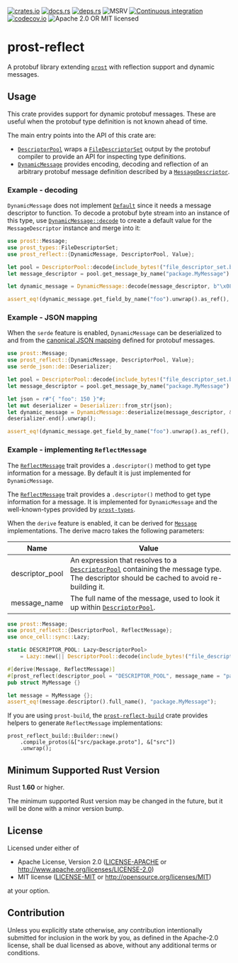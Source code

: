 [![crates.io](https://img.shields.io/crates/v/prost-reflect.svg)](https://crates.io/crates/prost-reflect/)
[![docs.rs](https://docs.rs/prost-reflect/badge.svg)](https://docs.rs/prost-reflect/)
[![deps.rs](https://deps.rs/crate/prost-reflect/0.10.1/status.svg)](https://deps.rs/crate/prost-reflect)
![MSRV](https://img.shields.io/badge/rustc-1.60+-blue.svg)
[![Continuous integration](https://github.com/andrewhickman/prost-reflect/actions/workflows/ci.yml/badge.svg)](https://github.com/andrewhickman/prost-reflect/actions/workflows/ci.yml)
[![codecov.io](https://codecov.io/gh/andrewhickman/prost-reflect/branch/main/graph/badge.svg?token=E2OITYXO7M)](https://codecov.io/gh/andrewhickman/prost-reflect)
![Apache 2.0 OR MIT licensed](https://img.shields.io/badge/license-Apache2.0%2FMIT-blue.svg)

# prost-reflect

A protobuf library extending [`prost`](https://crates.io/crates/prost) with reflection support and dynamic messages.

## Usage

This crate provides support for dynamic protobuf messages. These are useful when the
protobuf type definition is not known ahead of time.

The main entry points into the API of this crate are:

- [`DescriptorPool`] wraps a [`FileDescriptorSet`][prost_types::FileDescriptorSet] output by 
  the protobuf compiler to provide an API for inspecting type definitions.
- [`DynamicMessage`] provides encoding, decoding and reflection of an arbitrary protobuf 
  message definition described by a [`MessageDescriptor`].

### Example - decoding

`DynamicMessage` does not implement [`Default`] since it needs a message descriptor to
function. To decode a protobuf byte stream into an instance of this type, use [`DynamicMessage::decode`]
to create a default value for the `MessageDescriptor` instance and merge into it:

```rust
use prost::Message;
use prost_types::FileDescriptorSet;
use prost_reflect::{DynamicMessage, DescriptorPool, Value};

let pool = DescriptorPool::decode(include_bytes!("file_descriptor_set.bin").as_ref()).unwrap();
let message_descriptor = pool.get_message_by_name("package.MyMessage").unwrap();

let dynamic_message = DynamicMessage::decode(message_descriptor, b"\x08\x96\x01".as_ref()).unwrap();

assert_eq!(dynamic_message.get_field_by_name("foo").unwrap().as_ref(), &Value::I32(150));
```

### Example - JSON mapping

When the `serde` feature is enabled, `DynamicMessage` can be deserialized to and from the
[canonical JSON mapping](https://developers.google.com/protocol-buffers/docs/proto3#json)
defined for protobuf messages.

```rust
use prost::Message;
use prost_reflect::{DynamicMessage, DescriptorPool, Value};
use serde_json::de::Deserializer;

let pool = DescriptorPool::decode(include_bytes!("file_descriptor_set.bin").as_ref()).unwrap();
let message_descriptor = pool.get_message_by_name("package.MyMessage").unwrap();

let json = r#"{ "foo": 150 }"#;
let mut deserializer = Deserializer::from_str(json);
let dynamic_message = DynamicMessage::deserialize(message_descriptor, &mut deserializer).unwrap();
deserializer.end().unwrap();

assert_eq!(dynamic_message.get_field_by_name("foo").unwrap().as_ref(), &Value::I32(150));
```

### Example - implementing `ReflectMessage`

The [`ReflectMessage`] trait provides a `.descriptor()` method to get type information for a message. By default it is just implemented for `DynamicMessage`.

The [`ReflectMessage`] trait provides a `.descriptor()` method to get type information for a message. It is implemented for `DynamicMessage` and the well-known-types provided by [`prost-types`](https://docs.rs/prost-types/0.10.0/prost_types).

When the `derive` feature is enabled, it can be derived for [`Message`][prost::Message] implementations. The
derive macro takes the following parameters:

| Name            | Value |
|-----------------|-------|
| descriptor_pool | An expression that resolves to a [`DescriptorPool`] containing the message type. The descriptor should be cached to avoid re-building it. |
| message_name    | The full name of the message, used to look it up within [`DescriptorPool`]. |

```rust
use prost::Message;
use prost_reflect::{DescriptorPool, ReflectMessage};
use once_cell::sync::Lazy;

static DESCRIPTOR_POOL: Lazy<DescriptorPool>
    = Lazy::new(|| DescriptorPool::decode(include_bytes!("file_descriptor_set.bin").as_ref()).unwrap());

#[derive(Message, ReflectMessage)]
#[prost_reflect(descriptor_pool = "DESCRIPTOR_POOL", message_name = "package.MyMessage")]
pub struct MyMessage {}

let message = MyMessage {};
assert_eq!(message.descriptor().full_name(), "package.MyMessage");
```

If you are using `prost-build`, the [`prost-reflect-build`](https://crates.io/crates/prost-reflect-build) crate provides helpers to generate `ReflectMessage` implementations:

```rust,no_run
prost_reflect_build::Builder::new()
    .compile_protos(&["src/package.proto"], &["src"])
    .unwrap();
```

## Minimum Supported Rust Version

Rust **1.60** or higher.

The minimum supported Rust version may be changed in the future, but it will be
done with a minor version bump.

## License

Licensed under either of

 * Apache License, Version 2.0
   ([LICENSE-APACHE](LICENSE-APACHE) or http://www.apache.org/licenses/LICENSE-2.0)
 * MIT license
   ([LICENSE-MIT](LICENSE-MIT) or http://opensource.org/licenses/MIT)

at your option.

## Contribution

Unless you explicitly state otherwise, any contribution intentionally submitted
for inclusion in the work by you, as defined in the Apache-2.0 license, shall be
dual licensed as above, without any additional terms or conditions.

[`DescriptorPool`]: https://docs.rs/prost-reflect/0.10.1/prost_reflect/struct.DescriptorPool.html
[`DynamicMessage`]: https://docs.rs/prost-reflect/0.10.1/prost_reflect/struct.DynamicMessage.html
[`MessageDescriptor`]: https://docs.rs/prost-reflect/0.10.1/prost_reflect/struct.MessageDescriptor.html
[`MessageDescriptor`]: https://docs.rs/prost-reflect/0.10.1/prost_reflect/struct.MessageDescriptor.html
[`DynamicMessage::decode`]: https://docs.rs/prost-reflect/0.10.1/prost_reflect/struct.DynamicMessage.html#method.decode
[`ReflectMessage`]: https://docs.rs/prost-reflect/0.10.1/prost_reflect/trait.ReflectMessage.html

[`Default`]: https://doc.rust-lang.org/stable/core/default/trait.Default.html
[prost::Message]: https://docs.rs/prost/latest/prost/trait.Message.html
[prost_types::FileDescriptorSet]: https://docs.rs/prost-types/latest/prost_types/struct.FileDescriptorSet.html
